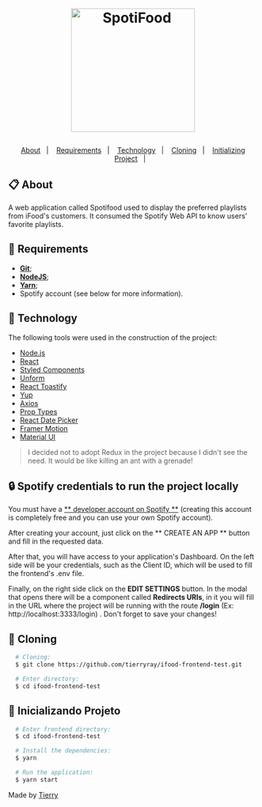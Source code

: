 <h1 align="center">
  <p align="center">
    <img alt="SpotiFood" src="https://logodownload.org/wp-content/uploads/2017/05/ifood-logo.png" width="250px" />
  </p>
</h1>

<p align="center">
  <a href="#-about">About</a>&nbsp;&nbsp;&nbsp;|&nbsp;&nbsp;&nbsp;
  <a href="#-requirements">Requirements</a>&nbsp;&nbsp;&nbsp;|&nbsp;&nbsp;&nbsp;
  <a href="#-technology">Technology</a>&nbsp;&nbsp;&nbsp;|&nbsp;&nbsp;&nbsp;
  <a href="#-cloning">Cloning</a>&nbsp;&nbsp;&nbsp;|&nbsp;&nbsp;&nbsp;
  <a href="#-project">Initializing Project</a>&nbsp;&nbsp;&nbsp;|&nbsp;&nbsp;&nbsp;
</p>

## 📋 About

A web application called Spotifood used to display the preferred playlists from iFood's customers. It consumed the Spotify Web API to know users' favorite playlists.

## 🚧 Requirements

-   [**Git**](https://git-scm.com/);
-   [**NodeJS**](https://nodejs.org/en/);
-   [**Yarn**](https://classic.yarnpkg.com/pt-BR/docs/install/);
-   Spotify account (see below for more information).

## 🧪 Technology

The following tools were used in the construction of the project:

-   [Node.js](https://nodejs.org/en/)
-   [React](https://pt-br.reactjs.org/)
-   [Styled Components](https://styled-components.com/)
-   [Unform](https://unform.dev/)
-   [React Toastify](https://github.com/fkhadra/react-toastify)
-   [Yup](https://github.com/jquense/yup)
-   [Axios](https://github.com/axios/axios)
-   [Prop Types](https://www.npmjs.com/package/prop-types)
-   [React Date Picker](https://reactdatepicker.com/)
-   [Framer Motion](https://www.framer.com/motion/)
-   [Material UI](https://material-ui.com/)

> I decided not to adopt Redux in the project because I didn't see the need. It would be like killing an ant with a grenade!

## 🔒 Spotify credentials to run the project locally

You must have a [** developer account on Spotify **](https://developer.spotify.com/dashboard/) (creating this account is completely free and you can use your own Spotify account).

After creating your account, just click on the ** CREATE AN APP ** button and fill in the requested data.

After that, you will have access to your application's Dashboard. On the left side will be your credentials, such as the Client ID, which will be used to fill the frontend's .env file.

Finally, on the right side click on the **EDIT SETTINGS** button. In the modal that opens there will be a component called **Redirects URIs**, in it you will fill in the URL where the project will be running with the route **/login** (Ex: http://localhost:3333/login) . Don't forget to save your changes!

## 📖 Cloning

```bash
  # Cloning:
  $ git clone https://github.com/tierryray/ifood-frontend-test.git

  # Enter directory:
  $ cd ifood-frontend-test
```

## 🚀 Inicializando Projeto

```bash
  # Enter frontend directory:
  $ cd ifood-frontend-test

  # Install the dependencies:
  $ yarn

  # Run the application:
  $ yarn start
```

Made by [Tierry](https://github.com/tierryray)
